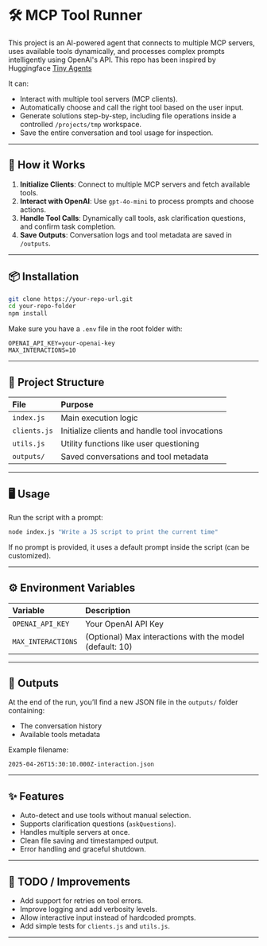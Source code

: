 # 🛠️ MCP Tool Runner

This project is an AI-powered agent that connects to multiple MCP servers, uses available tools dynamically, and processes complex prompts intelligently using OpenAI's API. This repo has been inspired by Huggingface [Tiny Agents](https://huggingface.co/blog/tiny-agents)

It can:

- Interact with multiple tool servers (MCP clients).
- Automatically choose and call the right tool based on the user input.
- Generate solutions step-by-step, including file operations inside a controlled `/projects/tmp` workspace.
- Save the entire conversation and tool usage for inspection.

---

## 🚀 How it Works

1. **Initialize Clients**: Connect to multiple MCP servers and fetch available tools.
2. **Interact with OpenAI**: Use `gpt-4o-mini` to process prompts and choose actions.
3. **Handle Tool Calls**: Dynamically call tools, ask clarification questions, and confirm task completion.
4. **Save Outputs**: Conversation logs and tool metadata are saved in `/outputs`.

---

## 📦 Installation

```bash
git clone https://your-repo-url.git
cd your-repo-folder
npm install
```

Make sure you have a `.env` file in the root folder with:

```env
OPENAI_API_KEY=your-openai-key
MAX_INTERACTIONS=10
```

---

## 🧹 Project Structure

| File         | Purpose                                        |
| :----------- | :--------------------------------------------- |
| `index.js`   | Main execution logic                           |
| `clients.js` | Initialize clients and handle tool invocations |
| `utils.js`   | Utility functions like user questioning        |
| `outputs/`   | Saved conversations and tool metadata          |

---

## 🖥️ Usage

Run the script with a prompt:

```bash
node index.js "Write a JS script to print the current time"
```

If no prompt is provided, it uses a default prompt inside the script (can be customized).

---

## ⚙️ Environment Variables

| Variable           | Description                                              |
| :----------------- | :------------------------------------------------------- |
| `OPENAI_API_KEY`   | Your OpenAI API Key                                      |
| `MAX_INTERACTIONS` | (Optional) Max interactions with the model (default: 10) |

---

## 👢 Outputs

At the end of the run, you’ll find a new JSON file in the `outputs/` folder containing:

- The conversation history
- Available tools metadata

Example filename:

```
2025-04-26T15:30:10.000Z-interaction.json
```

---

## ✨ Features

- Auto-detect and use tools without manual selection.
- Supports clarification questions (`askQuestions`).
- Handles multiple servers at once.
- Clean file saving and timestamped output.
- Error handling and graceful shutdown.

---

## 👋 TODO / Improvements

- Add support for retries on tool errors.
- Improve logging and add verbosity levels.
- Allow interactive input instead of hardcoded prompts.
- Add simple tests for `clients.js` and `utils.js`.

---
